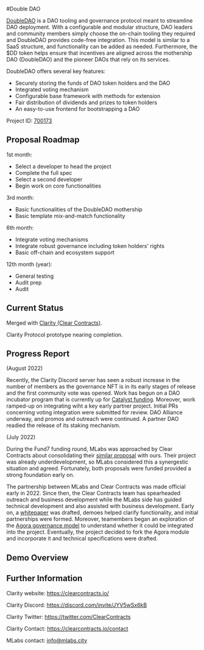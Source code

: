 #Double DAO

[DoubleDAO](https://cardano.ideascale.com/c/idea/384243) is a DAO tooling and governance protocol meant to streamline DAO deployment. With a configurable and modular structure, DAO leaders and community members simply choose the on-chain tooling they required and DoubleDAO provides code-free integration. This model is similar to a SaaS structure, and functionality can be added as needed. Furthermore, the $DD token helps ensure that incentives are aligned across the mothership DAO (DoubleDAO) and the pioneer DAOs that rely on its services.

DoubleDAO offers several key features:

- Securely storing the funds of DAO token holders and the DAO
- Integrated voting mechanism
- Configurable base framework with methods for extension
- Fair distribution of dividends and prizes to token holders
- An easy-to-use frontend for bootstrapping a DAO


Project ID: [700173](https://docs.google.com/spreadsheets/u/0/d/1bfnWFa94Y7Zj0G7dtpo9W1nAYGovJbswipxiHT4UE3g/htmlview#)


## Proposal Roadmap


1st month:
* Select a developer to head the project
* Complete the full spec
* Select a second developer
* Begin work on core functionalities

3rd month:
* Basic functionalities of the DoubleDAO mothership
* Basic template mix-and-match functionality

6th month:
* Integrate voting mechanisms
* Integrate robust governance including token holders' rights
* Basic off-chain and ecosystem support

12th month (year):
* General testing
* Audit prep
* Audit



## Current Status

Merged with [Clarity (Clear Contracts)](https://clearcontracts.io/).

Clarity Protocol prototype nearing completion.


## Progress Report

(August 2022)

Recently, the Clarity Discord server has seen a robust increase in the number of members as the governance NFT is in its early stages of release and the first community vote was opened. Work has begun on a DAO incubator program that is currently up for [Catalyst funding](https://cardano.ideascale.com/c/idea/414261). Moreover, work ramped-up on integrating wiht a key early partner project. Initial PRs concerning voting integration were submitted for review. DAO Alliance underway, and promos and outreach were continued. A partner DAO readied the release of its staking mechanism.

(July 2022)

During the Fund7 funding round, MLabs was approached by Clear Contracts about consolidating their [similar proposal](https://cardano.ideascale.com/c/idea/382311) with ours. Their project was already underdevelopment, so MLabs considered this a synergestic situation and agreed. Fortunately, both proposals were funded provided a strong foundation early on.

The partnership between MLabs and Clear Contracts was made official early in 2022. Since then, the Clear Contracts team has spearheaded outreach and business development while the MLabs side has guided technical development and also assisted with business development. Early on, a [whitepaper](https://docsend.com/view/897694qig7qux37e) was drafted, demoes helped clarify functionality, and initial partnerships were formed. Moreover, teamembers began an exploration of the [Agora governance model](https://github.com/Liqwid-Labs/agora) to understand whether it could be integrated into the project. Eventually, the project decided to fork the Agora module and incorporate it and technical specifications were drafted. 

## Demo Overview


## Further Information

Clarity website: https://clearcontracts.io/

Clarity Discord: https://discord.com/invite/JYV5wSx6kB

Clarity Twitter: https://twitter.com/ClearContracts

Clarity Contact: https://clearcontracts.io/contact

MLabs contact: info@mlabs.city
